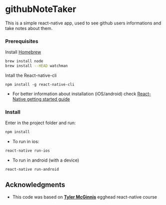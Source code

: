 # githubNoteTaker

This is a simple react-native app, used to see github users informations and take notes about them.

### Prerequisites

Install [Homebrew](https://brew.sh/)

```bash
brew install node
brew install --HEAD watchman
```
Intall the React-native-cli

```
npm install -g react-native-cli
```

* For better information about installation (iOS/android) check [React-Native getting started guide](https://facebook.github.io/react-native/docs/getting-started.html) 

### Install

Enter in the project folder and run:

```bash
npm install
```

* To run in ios: 
```bash
react-native run-ios
```

* To run in android (with a device)
```bash
react-native run-android
```

## Acknowledgments

* This code was based on **[Tyler McGinnis](https://github.com/tylermcginnis)** egghead react-native course

